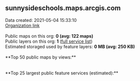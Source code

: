 <h2>sunnysideschools.maps.arcgis.com</h2> Data created: 2021-05-04 15:33:10 <br /><a target='new' href='https://sunnysideschools.maps.arcgis.com'>Organization link</a><br /><br />Public maps on this org: <b>0 (avg: 122 maps)</b><br />Public layers on this org: <b>1 </b>(<a target='new' href='https://services.arcgis.com/aMoFfAG9ymtWSv9F/ArcGIS/rest/services'>full service list</a>)<br />Estimated storaged used by feature layers: <b>0 MB (avg: 250 KB)</b><br /><br />**Top 50 public maps by views:**<br /><br /><br />**Top 25 largest public feature services (estimated):**<br />